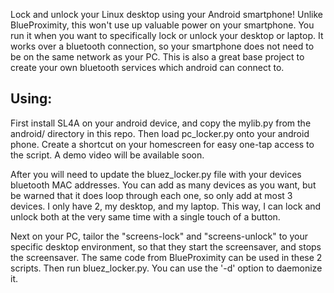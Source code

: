 Lock and unlock your Linux desktop using your Android smartphone!
Unlike BlueProximity, this won't use up valuable power on your smartphone.
You run it when you want to specifically lock or unlock your desktop or laptop.
It works over a bluetooth connection, so your smartphone does not need to be on the same
network as your PC.  This is also a great base project to create your own bluetooth services
which android can connect to.

## Using:
First install SL4A on your android device, and copy the mylib.py from the android/ directory
in this repo.  Then load pc_locker.py onto your android phone.  Create a shortcut on your
homescreen for easy one-tap access to the script.  A demo video will be available soon.

After you will need to update the bluez_locker.py file with your devices bluetooth MAC addresses.
You can add as many devices as you want, but be warned that it does loop through each one, so only
add at most 3 devices.  I only have 2, my desktop, and my laptop.  This way, I can lock and unlock
both at the very same time with a single touch of a button.

Next on your PC, tailor the "screens-lock" and "screens-unlock" to your specific desktop
environment, so that they start the screensaver, and stops the screensaver.  The same
code from BlueProximity can be used in these 2 scripts.  Then run bluez_locker.py.
You can use the '-d' option to daemonize it.
